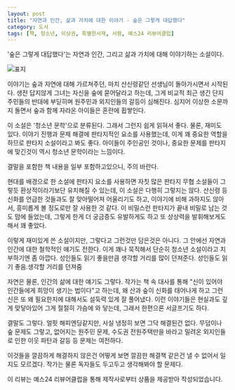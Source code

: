 ```yaml
---
layout: post
title: "자연과 인간, 삶과 가치에 대한 이야기 - 숲은 그렇게 대답했다"
category: 도서
tags: [책, 청소년, 이상권, 특별한서재, 서평, 예스24 리뷰어클럽]
---
```


'숲은 그렇게 대답했다'는
자연과 인간, 그리고 삶과 가치에 대해 이야기하는 소설이다.

![표지](https://lh3.googleusercontent.com/-Uiwdv3Q6CO8/Wji5dzuDREI/AAAAAAAAcfM/VT8OFE0YPaoteqII7-t6UdKeHrG0LEYaACE0YBhgL/s480/the-forest-answers-that-way-book.jpg)

이야기는 숲과 자연에 대해 가르쳐주던, 마치 산신령같던 선생님이 돌아가시면서 시작된다.
생전 답지않게 그녀는 자신을 숲에 묻어달라고 하는데,
그게 비교적 최근 생긴 단지 주민들의 반대에 부딛히며
원주민과 외지인들의 갈등이 심해진다.
심지어 이상한 소문까지 돌면서 숲과 함께 자라온 아이들은 혼란에 휩쌓인다.

이 소설은 '청소년 문학'으로 분류된다.
그래서 그런지 쉽게 읽혀서 좋다.
물론, 재미도 있다.
이야기 진행과 문제 해결에 판타지적인 요소를 사용했는데,
이게 꽤 중요한 역할을 하므로 판타지 소설이라고 봐도 좋다.
아이들이 주인공인 것이나, 중요한 문제를 판타지에 맞긴것이 역시 청소년 문학이라는 느낌이다.

<div class="im im-warning">
결말을 포함한 책 내용을 일부 포함하고있으니, 주의 바란다.
</div>

현대를 배경으로 한 소설에 판타지 요소를 사용하면
자칫 많은 판타지 무협 소설들이 그렇듯 환상적이라기보단 유치해질 수 있는데,
이 소설은 다행히 그렇지는 않다.
산신령 등 신화를 언급한 것들과도 잘 맞아떨어져 어울리기도 하고,
이야기에 비해 과하지도 않아서,
흥미롭게 볼 정도로만 잘 사용한 것 같다.
이 비밀스런 판타지가 끝내 비밀로 남는 것도 맘에 들었는데,
그렇게 한게 더 궁금증도 유발하게도 하고 또 상상력을 발휘해보게도 해서 꽤 좋았다.

이렇게 재미있게 쓴 소설이지만,
그렇다고 그런것만 담은것은 아니다.
그 안에선 자연과 인간에 대한 철학적인 얘기도 전한다.
이게 꽤나 묵직해서 단순히 청소년 소설이라고 치부하기엔 좀 아깝다.
성인들도 읽기 좋을만큼 생각할 거리를 많이 던져준다.
성인들도 읽기 좋음.생각할 거리를 던져줌

자연은 물론, 인간의 삶에 대한 얘기도 그렇다.
작가는 책 속 대사를 통해 "신이 있어야 인간들에게 희망이 생기는 법이다"고 하는데,
왜 산과 숲이 신화를 태어나게 하고
그런 신은 또 왜 필요한지에 대해서도
설둑력 있게 잘 풀어냈다.
이런 이야기들은 현실과도 깊게 맞닿아있어 그게 절절히 가슴에 와 닿는데,
그래서 한편으론 서글프기도 하다.

결말도 그렇다.
얼핏 해피엔딩같지만, 사실 냉정히 보면 그닥 해결된건 없다.
무덤이나 숲 문제도 그렇고,
없어지는 원주민 문제,
수도권 전원주택만을 바라고 밀려온 외지인들로 인한 이웃 파탄과 갈등 등
문제는 여전하다.

이것들을 깔끔하게 해결하지 않은건
어떻게 보면 깔끔한 해결책 같은건 낼 수 없어서 일지도 모르겠다.
작가는 물론 독자들도 두고두고 생각해봐야 할 문제다.



<div class="im im-info">
이 리뷰는 예스24 리뷰어클럽을 통해 제작사로부터 상품을 제공받아 작성되었습니다.
</div>
